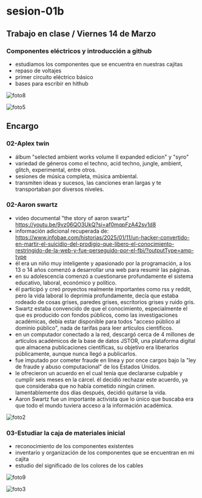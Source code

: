 # sesion-01b

## Trabajo en clase / Viernes 14 de Marzo

### Componentes eléctricos y introducción a github

- estudiamos los componentes que se encuentra en nuestras cajitas
- repaso de voltajes
- primer circuito eléctrico básico
- bases para escribir en hithub

![foto8](https://github.com/user-attachments/assets/2d1c2f7c-42b1-40c7-afc8-37262a75311f)

![foto5](https://github.com/user-attachments/assets/4fc794e2-8415-4af5-a2db-6e27aa7027b9)

## Encargo

### 02-Aplex twin

- álbum "selected ambient works volume II expanded edicion" y "syro"
- variedad de géneros como el techno, acid techno, jungle, ambient, glitch, experimental, entre otros.
- sesiones de música completa, música ambiental.
- transmiten ideas y sucesos, las canciones eran largas y te transportaban por diversos niveles.

### 02-Aaron swartz

- video documental "the story of aaron swartz" https://youtu.be/9vz06QO3UkQ?si=af0mqpFzA42sv1d8
- información adicional recuperada de: https://www.infobae.com/historias/2025/01/11/un-hacker-convertido-en-martir-el-suicidio-del-prodigio-que-libero-el-conocimiento-restringido-de-la-web-y-fue-perseguido-por-el-fbi/?outputType=amp-type
- él era un niño muy inteligente y apasionado por la programación, a los 13 o 14 años comenzó a desarrollar una web para resumir las páginas.
- en su adolescencia comenzó a cuestionarse profundamente el sistema educativo, laboral, económico y político.
- él participó y creó proyectos realmente importantes como rss y reddit, pero la vida laboral lo deprimía profundamente, decía que estaba rodeado de cosas grises, paredes grises, escritorios grises y ruido gris.
- Swartz estaba convencido de que el conocimiento, especialmente el que es producido con fondos públicos, como las investigaciones académicas, debía estar disponible para todos "acceso público al dominio público", nada de tarifas para leer artículos científicos.
- en un computador conectado a la red, descargó cerca de 4 millones de artículos académicos de la base de datos JSTOR, una plataforma digital que almacena publicaciones científicas, su objetivo era liberarlos públicamente, aunque nunca llegó a publicarlos.
- fue imputado por cometer fraude en línea y por once cargos bajo la "ley de fraude y abuso computacional" de los Estados Unidos.
- le ofrecieron un acuerdo en el cual tenía que declararse culpable y cumplir seis meses en la cárcel. él decidió rechazar este acuerdo, ya que consideraba que no había cometido ningún crimen. lamentablemente dos días después, decidió quitarse la vida.
- Aaron Swartz fue un importante activista que lo único que buscaba era que todo el mundo tuviera acceso a la información académica.

![foto2](https://github.com/user-attachments/assets/68e9150f-f196-421d-8f64-ea3c7ee603a4)

### 03-Estudiar la caja de materiales inicial

- reconocimiento de los componentes existentes
- inventario y organización de los componentes que se encuentran en mi cajita
- estudio del significado de los colores de los cables

![foto9](https://github.com/user-attachments/assets/c595bb00-11bd-47f5-ae1b-e349959cbce3)

![foto3](https://github.com/user-attachments/assets/e09a01f9-7b1c-4c68-b9f7-c6dd5f1464ed)
